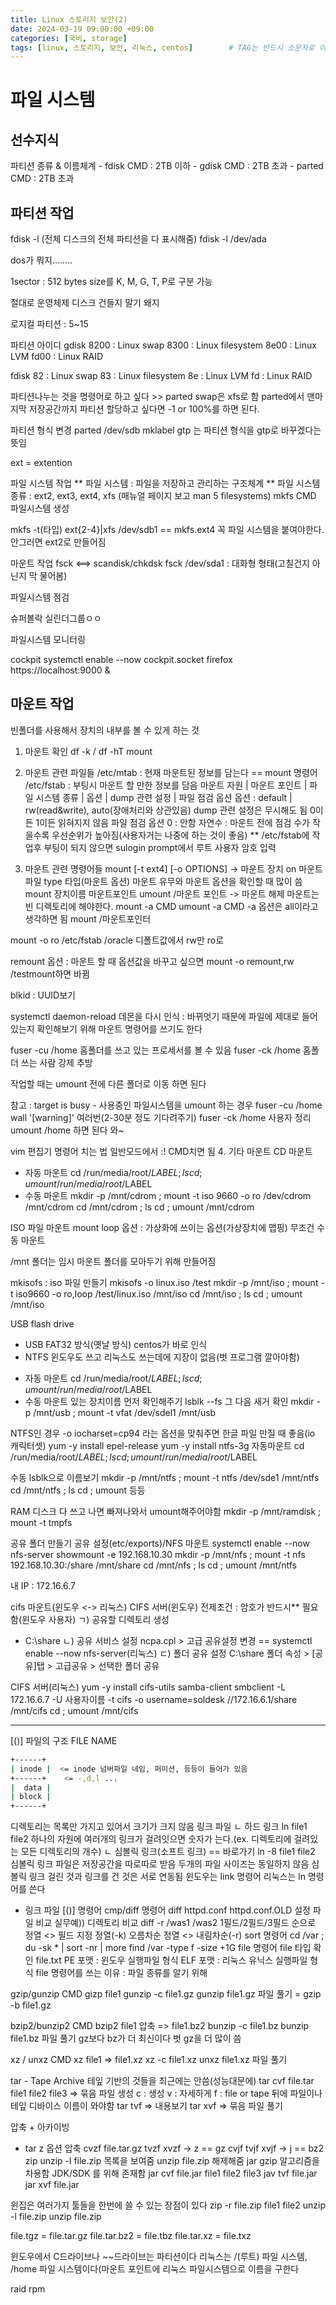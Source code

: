 ```yaml
---
title: Linux 스토리지 보안(2)
date: 2024-03-19 09:00:00 +09:00
categories: [국비, storage]
tags: [linux, 스토리지, 보안, 리눅스, centos]		# TAG는 반드시 소문자로 이루어져야함!
---
```


# 파일 시스템 

## 선수지식
파티션 종류 & 이름체계
    - fdisk CMD : 2TB 이하
    - gdisk CMD : 2TB 초과
    - parted CMD : 2TB 초과

## 파티션 작업
fdisk -l (전체 디스크의 전체 파티션을 다 표시해줌)
fdisk -l /dev/ada

dos가 뭐지........

1sector : 512 bytes
size를 K, M, G, T, P로 구분 가능

절대로 운영체제 디스크 건들지 말기 왜지

로지컬 파티션 : 5~15

파티션 아이디 
gdisk
8200 : Linux swap
8300 : Linux filesystem
8e00 : Linux LVM
fd00 : Linux RAID

fdisk
82 : Linux swap
83 : Linux filesystem
8e : Linux LVM
fd : Linux RAID

파티션나누는 것을 명령어로 하고 싶다 >> parted
swap은 xfs로 함
parted에서 맨마지막 저장공간까지 파티션 할당하고 싶다면 -1 or 100%를 하면 된다.

파티션 형식 변경
parted /dev/sdb mklabel gtp 는 파티션 형식을 gtp로 바꾸겠다는 뜻임

ext = extention

파일 시스템 작업
** 파일 시스템 : 파일을 저장하고 관리하는 구조체계
** 파일 시스템 종류 : ext2, ext3, ext4, xfs (매뉴얼 페이지 보고 man 5 filesystems)
mkfs CMD 파일시스템 생성

mkfs -t(타입) ext{2-4}|xfs /dev/sdb1 == mkfs.ext4
꼭 파일 시스템을 붙여야한다. 안그러면 ext2로 만들어짐

마운트 작업
fsck <==> scandisk/chkdsk
fsck /dev/sda1 : 대화형 형태(고칠건지 아닌지 막 물어봄)

파일시스템 점검

슈퍼볼락 실린더그룹ㅇㅇ

파일시스템 모니터링

cockpit
systemctl enable --now cockpit.socket
firefox https://localhost:9000 &


## 마운트 작업
빈폴더를 사용해서 장치의 내부를 볼 수 있게 하는 것

1. 마운트 확인
df -k / df -hT
mount

2. 마운트 관련 파일들
/etc/mtab : 현재 마운트된 정보를 담는다 == mount 명령어
/etc/fstab : 부팅시 마운트 할 만한 정보를 담음
마운트 자원 | 마운트 포인트 | 파일 시스템 종류 | 옵션 | dump 관련 설정 | 파일 점검 옵션
옵션 : default | rw(read&write), auto(장애처리와 상관있음)
dump 관련 설정은 무시해도 됨 0이든 1이든 읽혀지지 않음
파일 점검 옵션 
0 : 안함
자연수 : 마운트 전에 점검
수가 작을수록 우선순위가 높아짐(사용자거는 나중에 하는 것이 좋음)
** /etc/fstab에 작업후 부팅이 되지 않으면 sulogin prompt에서 루트 사용자 암호 입력

3. 마운트 관련 명령어들
mount [-t ext4] [-o OPTIONS]
-> 마운트 장치 on 마운트 파일 type 타입(마운트 옵션)
마운트 유무와 마운트 옵션을 확인할 때 많이 씀
mount 장치이름 마운트포인트
umount /마운트 포인트
-> 마운트 해제
마운트는 빈 디렉토리에 해야한다.
mount -a CMD
umount -a CMD
-a 옵션은 all이라고 생각하면 됨
mount /마운트포인터

mount -o ro /etc/fstab /oracle
디폴트값에서 rw만 ro로

remount 옵션 : 마운트 할 때 옵션값을 바꾸고 싶으면 
mount -o remount,rw /testmount하면 바뀜

blkid : UUID보기

systemctl daemon-reload 데몬을 다시 인식 : 바뀌엇기 때문에
파일에 제대로 들어있는지 확인해보기 위해 마운트 명령어를 쓰기도 한다

fuser -cu /home 홈폴더를 쓰고 있는 프로세서를 볼 수 있음
fuser -ck /home 홈폴더 쓰는 사람 강제 추방

작업할 때는 umount 전에 다른 폴더로 이동 하면 된다

참고 :  target is busy - 사용중인 파일시스템을 umount 하는 경우
fuser -cu /home
wall '[warning]' 여러번(2-30분 정도 기다려주기)
fuser -ck /home 사용자 정리
umount /home 하면 된다 와~

vim 편집기 명령어 치는 법
일반모드에서 :! CMD치면 됨
4. 기타 마운트
CD 마운트
- 자동 마운트
cd /run/media/root/$LABEL ; ls
cd ; umount /run/media/root/$LABEL
- 수동 마운트
mkdir -p /mnt/cdrom ; mount -t iso 9660 -o ro /dev/cdrom /mnt/cdrom
cd /mnt/cdrom ; ls
cd ; umount /mnt/cdrom

ISO 파일 마운트
mount loop 옵션 : 가상화에 쓰이는 옵션(가상장치에 맵핑)
무조건 수동 마운트

/mnt 폴더는 임시 마운트 폴더를 모아두기 위해 만들어짐

mkisofs : iso 파일 만들기 
mkisofs -o linux.iso /test
mkdir -p /mnt/iso ; mount -t iso9660 -o ro,loop /test/linux.iso /mnt/iso
cd /mnt/iso ; ls
cd ; umount /mnt/iso

USB flash drive
- USB FAT32 방식(옛날 방식) centos가 바로 인식
- NTFS 윈도우도 쓰고 리눅스도 쓰는데에 지장이 없음(벗 프로그램 깔아야함)
* 자동 마운트
cd /run/media/root/$LABEL ; ls
cd ; umount /run/media/root/$LABEL 
* 수동 마운트
있는 장치이름 먼저 확인해주기 lsblk --fs 그 다음 새거 확인
mkdir -p /mnt/usb ; mount -t vfat /dev/sdel1 /mnt/usb

NTFS인 경우
-o iocharset=cp94 라는 옵션을 맞춰주면 한글 파일 만질 때 좋음(io 캐릭터셋)
yum -y install epel-release
yum -y install ntfs-3g
자동마운트
cd /run/media/root/$LABEL ; ls
cd ; umount /run/media/root/$LABEL

수동
lsblk으로 이름보기
mkdir -p /mnt/ntfs ; mount -t ntfs /dev/sde1 /mnt/ntfs
cd /mnt/ntfs ; ls
cd ; umount 등등

RAM 디스크
다 쓰고 나면 빠져나와서 umount해주어야함
mkdir -p /mnt/ramdisk ; mount -t tmpfs

공유 폴더 만들기
공유 설정(etc/exports)/NFS 마운트
systemctl enable --now nfs-server
showmount -e 192.168.10.30
mkdir -p /mnt/nfs ; mount -t nfs 192.168.10.30:/share /mnt/share
cd /mnt/nfs ; ls
cd ; umount /mnt/ntfs

내 IP : 172.16.6.7

cifs 마운트(윈도우 <-> 리눅스)
CIFS 서버(윈도우)
전제조건 : 암호가 반드시** 필요함(윈도우 사용자)
ㄱ) 공유할 디렉토리 생성
* C:\share
ㄴ) 공유 서비스 설정
ncpa.cpl > 고급 공유설정 변경 == systemctl enable --now nfs-server(리눅스)
ㄷ) 폴더 공유 설정
C:\share 폴더 속성 > [공유]탭 > 고급공유 > 선택한 폴더 공유

CIFS 서버(리눅스)
yum -y install cifs-utils samba-client
smbclient -L 172.16.6.7 -U 사용자이름 -t cifs -o username=soldesk //172.16.6.1/share /mnt/cifs
cd ; umount /mnt/cifs

----------------------------------------------------------------------------------------------------
[()] 파일의 구조
FILE NAME

```bash
+------+
| inode |  <= inode 넘버파일 네임, 퍼미션, 등등이 들어가 있음
+------+	<= -,d,l ...
|  data | 
| block |
+------+
```

 디렉토리는 목록만 가지고 있어서 크기가 크지 않음
링크 파일 
ㄴ 하드 링크
ln file1 file2
하나의 자원에 여러개의 링크가 걸려잇으면 숫자가 는다.(ex. 디렉토리에 걸려있는 모든 디렉토리의 개수)
ㄴ 심볼릭 링크(소프트 링크) == 바로가기
ln -8 file1 file2
심볼릭 링크 파일은 저장공간을 따로따로 받음
두개의 파일 사이즈는 동일하지 않음
심볼릭 링크 걸린 것과 링크를 건 것은 서로 연동됨
윈도우는 link 명령어 리눅스는 ln 명령어를 쓴다 

* 링크 파일
[()] 명령어
cmp/diff 명령어
diff httpd.conf httpd.conf.OLD 설정 파일 비교
실무예)) 디렉토리 비교
diff -r /was1 /was2
1필드/2필드/3필드 순으로 정열 <> 필드 지정 정열(-k)
오름차순 정열 <> 내림차순(-r)
sort 명령어
cd /var ; du -sk * | sort -nr | more
find /var -type f -size +1G
file 명령어
file 타입 확인 file.txt
PE 포맷 : 윈도우 실행파일 형식
ELF 포맷 : 리눅스 유닉스 실행파일 형식
file 명령어를 쓰는 이유 : 파일 종류를 알기 위해

gzip/gunzip CMD
gizp file1
gunzip -c file1.gz
gunzip file1.gz 파일 풀기 = gzip -b file1.gz

bzip2/bunzip2 CMD
bzip2 file1 압축 => file1.bz2
bunzip -c file1.bz
bunzip file1.bz 파일 풀기
gz보다 bz가 더 최신이다 벗 gz을 더 많이 씀

xz / unxz CMD
xz file1 => file1.xz
xz -c file1.xz 
unxz file1.xz 파일 풀기

tar - Tape Archive 테잎 기반의 것들을 최근에는 안씀(성능대문에)
tar cvf file.tar file1 file2 file3 => 묶음 파일 생성
c : 생성 v : 자세하게 f : file or tape 뒤에 파일이나 테잎 디바이스 이름이 와야함
tar tvf => 내용보기
tar xvf => 묶음 파일 풀기

압축 + 아카이빙
* tar
z 옵션 압축
cvzf file.tar.gz 
tvzf
xvzf
-> z == gz
cvjf
tvjf
xvjf 
-> j == bz2
zip
unzip -l file.zip 목록을 보여줌
unzip file.zip 해제해줌
jar
gzip 알고리즘을 차용함
JDK/SDK 를 위해 존재함
jar cvf file.jar file1 file2 file3
jav tvf file.jar
jar xvf file.jar

윈집은 여러가지 툴들을 한번에 쓸 수 있는 장점이 있다
zip -r file.zip file1 file2
unzip -l file.zip
unzip file.zip

file.tgz = file.tar.gz
file.tar.bz2 = file.tbz
file.tar.xz = file.txz

윈도우에서 C드라이브나 ~~드라이브는 파티션이다
리눅스는 /(루트) 파일 시스템, /home 파일 시스템이다(마운트 포인트에 리눅스 파일시스템으로 이름을 구한다

raid rpm 